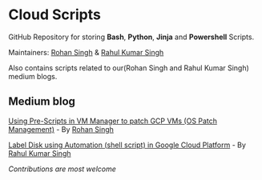 # Cloud Scripts
GitHub Repository for storing **Bash**, **Python**, **Jinja** and **Powershell** Scripts.

Maintainers: [Rohan Singh](https://www.linkedin.com/in/rohankalhans/) & [Rahul Kumar Singh](https://www.linkedin.com/in/rahulvatsya/)

Also contains scripts related to our(Rohan Singh and Rahul Kumar Singh) medium blogs.

## Medium blog
[Using Pre-Scripts in VM Manager to patch GCP VMs (OS Patch Management)](https://blog.searce.com/patching-gce-vms-using-gcp-vm-manager-os-patch-management-a27eba7d356f) - By [Rohan Singh](https://rohankalhans.medium.com/)

[Label Disk using Automation (shell script) in Google Cloud Platform](https://medium.com/@rahul.singh.1807/label-disk-using-automation-shell-script-in-google-cloud-platform-607db777fb1b) - By [Rahul Kumar Singh](rahulvatsya.medium.com)

_Contributions are most welcome_
